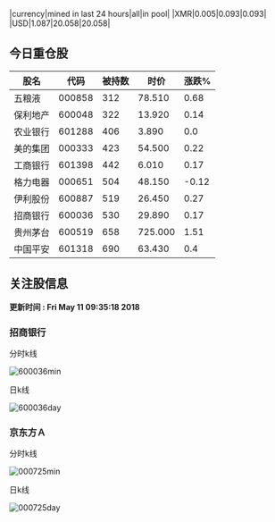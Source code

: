 |currency|mined in last 24 hours|all|in pool|
|XMR|0.005|0.093|0.093|
|USD|1.087|20.058|20.058|

## 今日重仓股 

|股名|代码|被持数|时价|涨跌%|
|---|---|---|---|---|
|五粮液|000858|312|78.510|0.68|
|保利地产|600048|322|13.920|0.14|
|农业银行|601288|406|3.890|0.0|
|美的集团|000333|423|54.500|0.22|
|工商银行|601398|442|6.010|0.17|
|格力电器|000651|504|48.150|-0.12|
|伊利股份|600887|519|26.450|0.27|
|招商银行|600036|530|29.890|0.17|
|贵州茅台|600519|658|725.000|1.51|
|中国平安|601318|690|63.430|0.4|

## 关注股信息
**更新时间 : Fri May 11 09:35:18 2018**
### 招商银行 
分时k线

![600036min](http://image.sinajs.cn/newchart/min/n/sh600036.gif)

日k线

![600036day](http://image.sinajs.cn/newchart/daily/n/sh600036.gif)

### 京东方Ａ 
分时k线

![000725min](http://image.sinajs.cn/newchart/min/n/sz000725.gif)

日k线

![000725day](http://image.sinajs.cn/newchart/daily/n/sz000725.gif)
